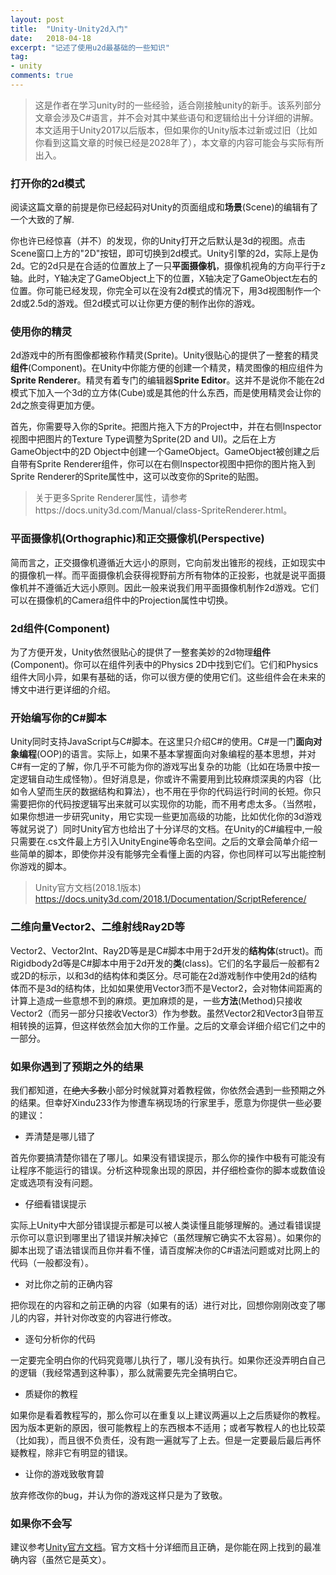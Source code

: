 ```yaml
---
layout: post
title:  "Unity-Unity2d入门"
date:   2018-04-18
excerpt: "记述了使用u2d最基础的一些知识"
tag:
- unity
comments: true
---
```


>这是作者在学习unity时的一些经验，适合刚接触unity的新手。该系列部分文章会涉及C#语言，并不会对其中某些语句和逻辑给出十分详细的讲解。
>本文适用于Unity2017以后版本，但如果你的Unity版本过新或过旧（比如你看到这篇文章的时候已经是2028年了），本文章的内容可能会与实际有所出入。

### 打开你的2d模式

阅读这篇文章的前提是你已经起码对Unity的页面组成和**场景**(Scene)的编辑有了一个大致的了解.

你也许已经惊喜（并不）的发现，你的Unity打开之后默认是3d的视图。点击Scene窗口上方的"2D"按钮，即可切换到2d模式。Unity引擎的2d，实际上是伪2d。它的2d只是在合适的位置放上了一只**平面摄像机**，摄像机视角的方向平行于z轴。此时，Y轴决定了GameObject上下的位置，X轴决定了GameObject左右的位置。你可能已经发现，你完全可以在没有2d模式的情况下，用3d视图制作一个2d或2.5d的游戏。但2d模式可以让你更方便的制作出你的游戏。

### 使用你的精灵

2d游戏中的所有图像都被称作精灵(Sprite)。Unity很贴心的提供了一整套的精灵**组件**(Component)。在Unity中你能方便的创建一个精灵，精灵图像的相应组件为**Sprite Renderer**。精灵有着专门的编辑器**Sprite Editor**。这并不是说你不能在2d模式下加入一个3d的立方体(Cube)或是其他的什么东西，而是使用精灵会让你的2d之旅变得更加方便。

首先，你需要导入你的Sprite。把图片拖入下方的Project中，并在右侧Inspector视图中把图片的Texture Type调整为Sprite(2D and UI)。之后在上方GameObject中的2D Object中创建一个GameObject。GameObject被创建之后自带有Sprite Renderer组件，你可以在右侧Inspector视图中把你的图片拖入到Sprite Renderer的Sprite属性中，这可以改变你的Sprite的贴图。
>关于更多Sprite Renderer属性，请参考https://docs.unity3d.com/Manual/class-SpriteRenderer.html。

### 平面摄像机(Orthographic)和正交摄像机(Perspective)

简而言之，正交摄像机遵循近大远小的原则，它向前发出锥形的视线，正如现实中的摄像机一样。而平面摄像机会获得视野前方所有物体的正投影，也就是说平面摄像机并不遵循近大远小原则。因此一般来说我们用平面摄像机制作2d游戏。它们可以在摄像机的Camera组件中的Projection属性中切换。

### 2d组件(Component)

为了方便开发，Unity依然很贴心的提供了一整套美妙的2d物理**组件**(Component)。你可以在组件列表中的Physics 2D中找到它们。它们和Physics组件大同小异，如果有基础的话，你可以很方便的使用它们。这些组件会在未来的博文中进行更详细的介绍。

### 开始编写你的C#脚本

Unity同时支持JavaScript与C#脚本。在这里只介绍C#的使用。C#是一门**面向对象编程**(OOP)的语言。实际上，如果不基本掌握面向对象编程的基本思想，并对C#有一定的了解，你几乎不可能为你的游戏写出复杂的功能（比如在场景中按一定逻辑自动生成怪物）。但好消息是，你或许不需要用到比较麻烦深奥的内容（比如令人望而生厌的数据结构和算法），也不用在乎你的代码运行时间的长短。你只需要把你的代码按逻辑写出来就可以实现你的功能，而不用考虑太多。（当然啦，如果你想进一步研究unity，用它实现一些更加高级的功能，比如优化你的3d游戏等就另说了）同时Unity官方也给出了十分详尽的文档。在Unity的C#编程中,一般只需要在.cs文件最上方引入UnityEngine等命名空间。之后的文章会简单介绍一些简单的脚本，即使你并没有能够完全看懂上面的内容，你也同样可以写出能控制你游戏的脚本。

>Unity官方文档(2018.1版本) https://docs.unity3d.com/2018.1/Documentation/ScriptReference/

### 二维向量Vector2、二维射线Ray2D等

Vector2、Vector2Int、Ray2D等是是C#脚本中用于2d开发的**结构体**(struct)。而Rigidbody2d等是C#脚本中用于2d开发的**类**(class)。它们的名字最后一般都有2或2D的标示，以和3d的结构体和类区分。尽可能在2d游戏制作中使用2d的结构体而不是3d的结构体，比如如果使用Vector3而不是Vector2，会对物体间距离的计算上造成一些意想不到的麻烦。更加麻烦的是，一些**方法**(Method)只接收Vector2（而另一部分只接收Vector3）作为参数。虽然Vector2和Vector3自带互相转换的运算，但这样依然会加大你的工作量。之后的文章会详细介绍它们之中的一部分。

### 如果你遇到了预期之外的结果

我们都知道，在~~绝大多数~~小部分时候就算对着教程做，你依然会遇到一些预期之外的结果。但幸好Xindu233作为惨遭车祸现场的行家里手，愿意为你提供一些必要的建议：

* 弄清楚是哪儿错了

首先你要搞清楚你错在了哪儿。如果没有错误提示，那么你的操作中极有可能没有让程序不能运行的错误。分析这种现象出现的原因，并仔细检查你的脚本或数值设定或选项有没有问题。

* 仔细看错误提示

实际上Unity中大部分错误提示都是可以被人类读懂且能够理解的。通过看错误提示你可以意识到哪里出了错误并解决掉它（虽然理解它确实不太容易）。如果你的脚本出现了语法错误而且你并看不懂，请百度解决你的C#语法问题或对比网上的代码（一般都没有）。

* 对比你之前的正确内容

把你现在的内容和之前正确的内容（如果有的话）进行对比，回想你刚刚改变了哪儿的内容，并针对你改变的内容进行修改。

* 逐句分析你的代码

一定要完全明白你的代码究竟哪儿执行了，哪儿没有执行。如果你还没弄明白自己的逻辑（我经常遇到这种事），那么就需要先完全搞明白它。

* 质疑你的教程

如果你是看着教程写的，那么你可以在重复以上建议两遍以上之后质疑你的教程。因为版本更新的原因，很可能教程上的东西根本不适用；或者写教程人的也比较菜（比如我），而且很不负责任，没有跑一遍就写了上去。但是一定要最后最后再怀疑教程，除非它有明显的错误。

* 让你的游戏致敬育碧

放弃修改你的bug，并认为你的游戏这样只是为了致敬。

### 如果你不会写

建议参考[Unity官方文档](https://docs.unity3d.com/Manual/index.html)。官方文档十分详细而且正确，是你能在网上找到的最准确内容（虽然它是英文）。
